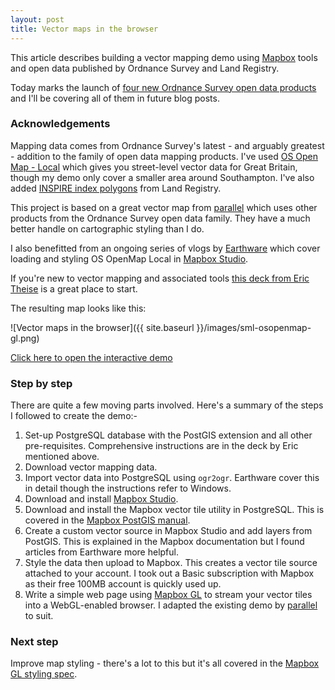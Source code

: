 ```yaml
---
layout: post
title: Vector maps in the browser
---
```

This article describes building a vector mapping demo using [Mapbox](http://mapbox.com) tools and open data published by Ordnance Survey and Land Registry.

Today marks the launch of [four new Ordnance Survey open data products](https://www.ordnancesurvey.co.uk/business-and-government/products/opendata-products-grid.html) and I'll be covering all of them in future blog posts.

### Acknowledgements
Mapping data comes from Ordnance Survey's latest - and arguably greatest - addition to the family of open data mapping products. I've used [OS Open Map - Local](http://www.ordnancesurvey.co.uk/business-and-government/products/os-open-map-local.html) which gives you street-level vector data for Great Britain, though my demo only cover a smaller area around Southampton. I've also added [INSPIRE index polygons](https://www.gov.uk/government/collections/download-inspire-index-polygons) from Land Registry.

This project is based on a great vector map from [parallel](http://parallel.co.uk) which uses other products from the Ordnance Survey open data family. They have a much better handle on cartographic styling than I do.

I also benefitted from an ongoing series of vlogs by [Earthware](http://www.earthware.co.uk) which cover loading and styling OS OpenMap Local in [Mapbox Studio](http://mapbox.com/mapbox-studio).

If you're new to vector mapping and associated tools [this deck from Eric Theise](http://erictheise.github.io/geostack-deck) is a great place to start.

The resulting map looks like this:

![Vector maps in the browser]({{ site.baseurl }}/images/sml-osopenmap-gl.png)

[Click here to open the interactive demo](http://gdunlop.github.io/osopenmap-gl.html)

### Step by step
There are quite a few moving parts involved. Here's a summary of the steps I followed to create the demo:-

1. Set-up PostgreSQL database with the PostGIS extension and all other pre-requisites. Comprehensive instructions are in the deck by Eric mentioned above.
2. Download vector mapping data.
3. Import vector data into PostgreSQL using <code>ogr2ogr</code>. Earthware cover this in detail though the instructions refer to Windows.
4. Download and install [Mapbox Studio](http://mapbox.com/mapbox-studio).
4. Download and install the Mapbox vector tile utility in PostgreSQL. This is covered in the [Mapbox PostGIS manual](https://github.com/mapbox/mapbox-studio-classic/blob/mb-pages/docs/tutorials/postgis-manual.md).
5. Create a custom vector source in Mapbox Studio and add layers from PostGIS. This is explained in the Mapbox documentation but I found articles from Earthware more helpful.
6. Style the data then upload to Mapbox. This creates a vector tile source attached to your account. I took out a Basic subscription with Mapbox as their free 100MB account is quickly used up.
7. Write a simple web page using [Mapbox GL](https://www.mapbox.com/mapbox-gl/) to stream your vector tiles into a WebGL-enabled browser. I adapted the existing demo by [parallel](http://parallel.co.uk) to suit.

### Next step
Improve map styling - there's a lot to this but it's all covered in the [Mapbox GL styling spec](https://www.mapbox.com/mapbox-gl-style-spec/).
